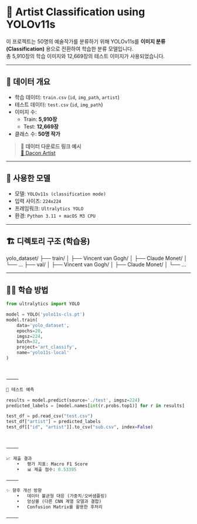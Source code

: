 # 🎨 Artist Classification using YOLOv11s

이 프로젝트는 50명의 예술작가를 분류하기 위해 YOLOv11s를 **이미지 분류(Classification)** 용으로 전환하여 학습한 분류 모델입니다.  
총 5,910장의 학습 이미지와 12,669장의 테스트 이미지가 사용되었습니다.

---

## 📁 데이터 개요

- 학습 데이터: `train.csv` (`id`, `img_path`, `artist`)
- 테스트 데이터: `test.csv` (`id`, `img_path`)
- 이미지 수:  
  - Train: **5,910장**  
  - Test: **12,669장**
- 클래스 수: **50명 작가**

> 💾 **데이터 다운로드 링크 예시**  
> [🔗 Dacon Artist ](https://dacon.io/competitions/official/236006/overview/description)  

---

## 🧠 사용한 모델

- 모델: `YOLOv11s (classification mode)`
- 입력 사이즈: `224x224`
- 프레임워크: `Ultralytics YOLO`
- 환경: `Python 3.11 + macOS M3 CPU`

---

## 🏗️ 디렉토리 구조 (학습용)

yolo_dataset/
├── train/
│   ├── Vincent van Gogh/
│   ├── Claude Monet/
│   └── …
├── val/
│   ├── Vincent van Gogh/
│   ├── Claude Monet/
│   └── …

---

## 🏃‍♂️ 학습 방법

```python
from ultralytics import YOLO

model = YOLO('yolo11s-cls.pt')
model.train(
    data='yolo_dataset',
    epochs=20,
    imgsz=224,
    batch=32,
    project='art_classify',
    name='yolo11s-local'
)



⸻

🧪 테스트 예측

results = model.predict(source='./test', imgsz=224)
predicted_labels = [model.names[int(r.probs.top1)] for r in results]

test_df = pd.read_csv("test.csv")
test_df["artist"] = predicted_labels
test_df[["id", "artist"]].to_csv("sub.csv", index=False)



⸻

📈 제출 결과
	•	평가 지표: Macro F1 Score
	•	📊 제출 점수: 0.53395

⸻

✨ 향후 개선 방향
	•	데이터 불균형 대응 (가중치/오버샘플링)
	•	앙상블 (다른 CNN 계열 모델과 결합)
	•	Confusion Matrix를 활용한 후처리

⸻
